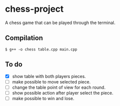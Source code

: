 # chess-project
A chess game that can be played through the terminal.

## Compilation
`$ g++ -o chess table.cpp main.cpp`

## To do
- [x] show table with both players pieces.
- [ ] make possible to move selected piece.
- [ ] change the table point of view for each round.
- [ ] show possible action after player select the piece.
- [ ] make possible to win and lose.
